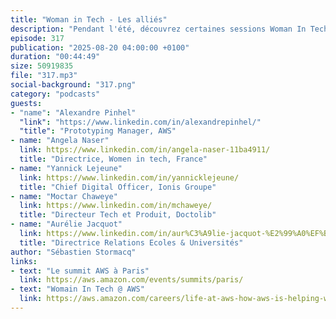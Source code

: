 ```yaml
---
title: "Woman in Tech - Les alliés"
description: "Pendant l'été, découvrez certaines sessions Woman In Tech qui se sont déroulées le 9 avril 2025 au palais des congrès de Paris. Être l'allié des femmes dans le secteur de la technologie, que ce soit à titre individuel ou au sein d'un groupe plus large, implique de comprendre les défis auxquels elles sont confrontées et de travailler activement à créer un environnement plus inclusif et équitable. Ecoutez les retours d'expériences et techniques éprouvées de nos panélistes pour faire bouger les lignes et faire partie de la solution."
episode: 317
publication: "2025-08-20 04:00:00 +0100"
duration: "00:44:49"
size: 50919835
file: "317.mp3"
social-background: "317.png"
category: "podcasts"
guests:
- "name": "Alexandre Pinhel"
  "link": "https://www.linkedin.com/in/alexandrepinhel/"
  "title": "Prototyping Manager, AWS"
- name: "Angela Naser"
  link: https://www.linkedin.com/in/angela-naser-11ba4911/
  title: "Directrice, Women in tech, France"
- name: "Yannick Lejeune"
  link: https://www.linkedin.com/in/yannicklejeune/
  title: "Chief Digital Officer, Ionis Groupe"
- name: "Moctar Chaweye"
  link: https://www.linkedin.com/in/mchaweye/
  title: "Directeur Tech et Produit, Doctolib"
- name: "Aurélie Jacquot"
  link: https://www.linkedin.com/in/aur%C3%A9lie-jacquot-%E2%99%A0%EF%B8%8F-capgemini-5698a61b/
  title: "Directrice Relations Ecoles & Universités"   
author: "Sébastien Stormacq"
links:
- text: "Le summit AWS à Paris"
  link: https://aws.amazon.com/events/summits/paris/
- text: "Womain In Tech @ AWS"
  link: https://aws.amazon.com/careers/life-at-aws-how-aws-is-helping-women-and-girls-succeed-in-technology-careers/
---
```

